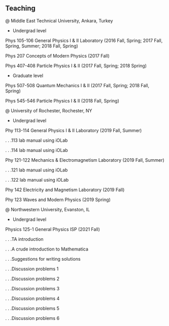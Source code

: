## Teaching

@ Middle East Technical University, Ankara, Turkey

- Undergrad level

Phys 105-106 General Physics I & II Laboratory (2016 Fall, Spring; 2017 Fall, Spring, Summer; 2018 Fall, Spring)

Phys 207 Concepts of Modern Physics (2017 Fall)

Phys 407-408 Particle Physics I & II (2017 Fall, Spring; 2018 Spring)

- Graduate level

Phys 507-508 Quantum Mechanics I & II (2017 Fall, Spring; 2018 Fall, Spring)

Phys 545-546 Particle Physics I & II (2018 Fall, Spring)



@ University of Rochester, Rochester, NY

- Undergrad level

Phy 113-114 General Physics I & II Laboratory (2019 Fall, Summer)

. . .113 lab manual using iOLab

. . .114 lab manual using iOLab

Phy 121-122 Mechanics & Electromagnetism Laboratory (2019 Fall, Summer)

. . .121 lab manual using iOLab

. . .122 lab manual using iOLab

Phy 142 Electricity and Magnetism Laboratory (2019 Fall)

Phy 123 Waves and Modern Physics (2019 Spring)



@ Northwestern University, Evanston, IL

- Undergrad level

Physics 125-1 General Physics ISP (2021 Fall)

. . .TA introduction

. . .A crude introduction to Mathematica

. . .Suggestions for writing solutions

. . .Discussion problems 1

. . .Discussion problems 2

. . .Discussion problems 3

. . .Discussion problems 4

. . .Discussion problems 5

. . .Discussion problems 6
